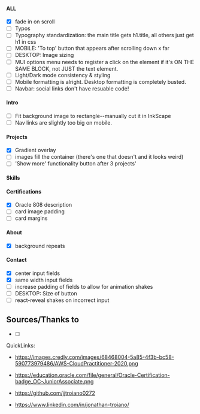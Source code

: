 #### ALL

- [x] fade in on scroll
- [ ] Typos
- [ ] Typography standardization: the main title gets h1.title, all others just get h1 in css
- [ ] MOBILE: 'To top' button that appears after scrolling down x far
- [ ] DESKTOP: Image sizing
- [ ] MUI options menu needs to register a click on the element if it's ON THE SAME BLOCK, not JUST the text element.
- [ ] Light/Dark mode consistency & styling
- [ ] Mobile formatting is alright. Desktop formatting is completely busted.
- [ ] Navbar: social links don't have resuable code!

#### Intro

- [ ] Fit background image to rectangle--manually cut it in InkScape
- [ ] Nav links are slightly too big on mobile.

#### Projects

- [x] Gradient overlay
- [ ] images fill the container (there's one that doesn't and it looks weird)
- [ ] 'Show more' functionality button after 3 projects'

#### Skills

#### Certifications

- [x] Oracle 808 description
- [ ] card image padding
- [ ] card margins

#### About

- [x] background repeats

#### Contact

- [x] center input fields
- [x] same width input fields
- [ ] increase padding of fields to allow for animation shakes
- [ ] DESKTOP: Size of button
- [ ] react-reveal shakes on incorrect input

## Sources/Thanks to

- [ ]

QuickLinks:

- https://images.credly.com/images/68468004-5a85-4f3b-bc58-590773979486/AWS-CloudPractitioner-2020.png
- https://education.oracle.com/file/general/Oracle-Certification-badge_OC-JuniorAssociate.png

- https://github.com/jjtroiano0272
- https://www.linkedin.com/in/jonathan-troiano/
